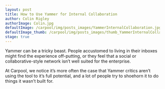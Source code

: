 ```yaml
---
layout: post
title: How to Use Yammer for Internal Collaboration
author: Colin Rigley
authorImage: Colin.jpg
defaultImage: /carpool/img/posts_images/YammerInternalCollaboration.jpg
defaultImage_thumb: /carpool/img/posts_images/thumb_YammerInternalCollaboration.jpg
stage: true
---
```

Yammer can be a tricky beast. People accustomed to living in their inboxes might find the experience off-putting, or they feel that a social or collaborative-style network isn’t well suited for the enterprise.

<!--more-->

At Carpool, we notice it’s more often the case that Yammer critics aren’t using the tool to it’s full potential, and a lot of people try to shoehorn it to do things it wasn’t built for.
